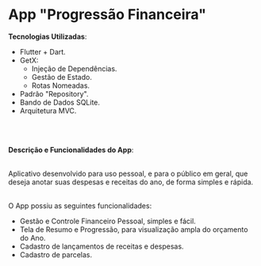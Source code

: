 # App "Progressão Financeira"

<strong>Tecnologias Utilizadas</strong>:
- Flutter + Dart.
- GetX:
  - Injeção de Dependências.
  - Gestão de Estado.
  - Rotas Nomeadas.
- Padrão "Repository".
- Bando de Dados SQLite.
- Arquitetura MVC.

<br>
<br>

<strong>Descrição e Funcionalidades do App</strong>:
<br>
<br>

Aplicativo desenvolvido para uso pessoal, e para o público em geral, que deseja anotar suas despesas e receitas do ano, de forma simples e rápida.
<br>
<br>

O App possiu as seguintes funcionalidades:
- Gestão e Controle Financeiro Pessoal, simples e fácil.
- Tela de Resumo e Progressão, para visualização ampla do orçamento do Ano.
- Cadastro de lançamentos de receitas e despesas.
- Cadastro de parcelas.
